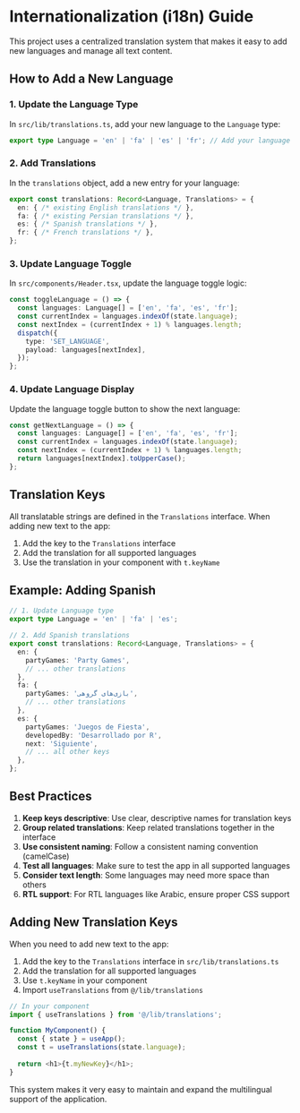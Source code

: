 # Internationalization (i18n) Guide

This project uses a centralized translation system that makes it easy to add new languages and manage all text content.

## How to Add a New Language

### 1. Update the Language Type
In `src/lib/translations.ts`, add your new language to the `Language` type:

```typescript
export type Language = 'en' | 'fa' | 'es' | 'fr'; // Add your language code
```

### 2. Add Translations
In the `translations` object, add a new entry for your language:

```typescript
export const translations: Record<Language, Translations> = {
  en: { /* existing English translations */ },
  fa: { /* existing Persian translations */ },
  es: { /* Spanish translations */ },
  fr: { /* French translations */ },
};
```

### 3. Update Language Toggle
In `src/components/Header.tsx`, update the language toggle logic:

```typescript
const toggleLanguage = () => {
  const languages: Language[] = ['en', 'fa', 'es', 'fr'];
  const currentIndex = languages.indexOf(state.language);
  const nextIndex = (currentIndex + 1) % languages.length;
  dispatch({
    type: 'SET_LANGUAGE',
    payload: languages[nextIndex],
  });
};
```

### 4. Update Language Display
Update the language toggle button to show the next language:

```typescript
const getNextLanguage = () => {
  const languages: Language[] = ['en', 'fa', 'es', 'fr'];
  const currentIndex = languages.indexOf(state.language);
  const nextIndex = (currentIndex + 1) % languages.length;
  return languages[nextIndex].toUpperCase();
};
```

## Translation Keys

All translatable strings are defined in the `Translations` interface. When adding new text to the app:

1. Add the key to the `Translations` interface
2. Add the translation for all supported languages
3. Use the translation in your component with `t.keyName`

## Example: Adding Spanish

```typescript
// 1. Update Language type
export type Language = 'en' | 'fa' | 'es';

// 2. Add Spanish translations
export const translations: Record<Language, Translations> = {
  en: {
    partyGames: 'Party Games',
    // ... other translations
  },
  fa: {
    partyGames: 'بازی‌های گروهی',
    // ... other translations
  },
  es: {
    partyGames: 'Juegos de Fiesta',
    developedBy: 'Desarrollado por R',
    next: 'Siguiente',
    // ... all other keys
  },
};
```

## Best Practices

1. **Keep keys descriptive**: Use clear, descriptive names for translation keys
2. **Group related translations**: Keep related translations together in the interface
3. **Use consistent naming**: Follow a consistent naming convention (camelCase)
4. **Test all languages**: Make sure to test the app in all supported languages
5. **Consider text length**: Some languages may need more space than others
6. **RTL support**: For RTL languages like Arabic, ensure proper CSS support

## Adding New Translation Keys

When you need to add new text to the app:

1. Add the key to the `Translations` interface in `src/lib/translations.ts`
2. Add the translation for all supported languages
3. Use `t.keyName` in your component
4. Import `useTranslations` from `@/lib/translations`

```typescript
// In your component
import { useTranslations } from '@/lib/translations';

function MyComponent() {
  const { state } = useApp();
  const t = useTranslations(state.language);
  
  return <h1>{t.myNewKey}</h1>;
}
```

This system makes it very easy to maintain and expand the multilingual support of the application.
